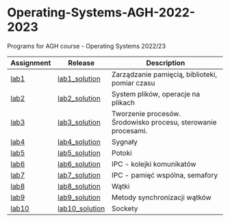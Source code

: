 # Operating-Systems-AGH-2022-2023
Programs for AGH course - Operating Systems 2022/23

| Assignment  | Release | Description
| ------------- | ------------- | ------------- |
| [lab1](lab1/lab_01_polecenie.txt)| [lab1_solution](https://github.com/dominiks01/Operating-Systems-AGH-2022-2023/tree/main/lab1) | Zarządzanie pamięcią, biblioteki, pomiar czasu | 
| [lab2](lab2/lab_02_polecenie.txt)| [lab2_solution](https://github.com/dominiks01/Operating-Systems-AGH-2022-2023/tree/main/lab2) | System plików, operacje na plikach| 
| [lab3](lab3/lab_03_polecenie.txt)| [lab3_solution](https://github.com/dominiks01/Operating-Systems-AGH-2022-2023/tree/main/lab3) | Tworzenie procesów. Środowisko procesu, sterowanie procesami.| 
| [lab4](lab4/lab_04_polecenie.txt)| [lab4_solution](https://github.com/dominiks01/Operating-Systems-AGH-2022-2023/tree/main/lab4) | Sygnały | 
| [lab5](lab5/lab_05_polecenie.txt)| [lab5_solution](https://github.com/dominiks01/Operating-Systems-AGH-2022-2023/tree/main/lab5) | Potoki| 
| [lab6](lab6/lab_06_polecenie.txt)| [lab6_solution](https://github.com/dominiks01/Operating-Systems-AGH-2022-2023/tree/main/lab6) | IPC - kolejki komunikatów| 
| [lab7](lab7/lab_07_polecenie.txt)| [lab7_solution](https://github.com/dominiks01/Operating-Systems-AGH-2022-2023/tree/main/lab7) | IPC - pamięć wspólna, semafory| 
| [lab8](lab8/lab_08_polecenie.txt)| [lab8_solution](https://github.com/dominiks01/Operating-Systems-AGH-2022-2023/tree/main/lab8) | Wątki |
| [lab9](lab9/lab_09_polecenie.txt)| [lab9_solution](https://github.com/dominiks01/Operating-Systems-AGH-2022-2023/tree/main/lab9) | Metody synchronizacji wątków | 
| [lab10](lab10/lab_10_polecenie.txt)| [lab10_solution](https://github.com/dominiks01/Operating-Systems-AGH-2022-2023/tree/main/lab10) | Sockety | 
